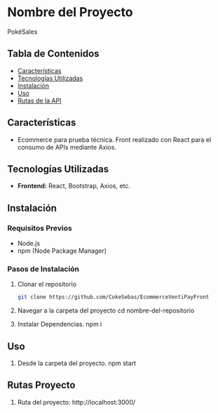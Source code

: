 # Nombre del Proyecto

PokéSales

## Tabla de Contenidos
- [Características](#características)
- [Tecnologías Utilizadas](#tecnologías-utilizadas)
- [Instalación](#instalación)
- [Uso](#uso)
- [Rutas de la API](#rutas-de-la-api)

## Características
- Ecommerce para prueba técnica. Front realizado con React para el consumo de APIs mediante Axios.

## Tecnologías Utilizadas
- **Frontend:** React, Bootstrap, Axios, etc.

## Instalación

### Requisitos Previos
- Node.js
- npm (Node Package Manager)

### Pasos de Instalación

1. Clonar el repositorio
   ```bash
   git clone https://github.com/CokeSebas/EcommerceVentiPayFront

2. Navegar a la carpeta del proyecto
    cd nombre-del-repositorio

3. Instalar Dependencias.
    npm i

## Uso

1. Desde la carpeta del proyecto.
    npm start

## Rutas Proyecto

1. Ruta del proyecto: http://localhost:3000/